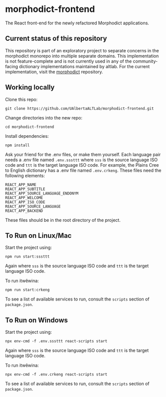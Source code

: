 # morphodict-frontend
The React front-end for the newly refactored Morphodict applications.

## Current status of this repository
This repository is part of an exploratory project to separate concerns
in the morphodict monorepo into multiple separate domains.  This
implementation is not feature-complete and is not currently used in
any of the community-facing dictionary implementations maintained by
altlab.  For the current implementation, visit the [morphodict](https://github.com/UAlbertaALTLab/morphodict/) repository.

## Working locally
Clone this repo:
```shell
git clone https://github.com/UAlbertaALTLab/morphodict-frontend.git
```

Change directories into the new repo:
```shell
cd morphodict-frontend
```

Install dependencies:
```shell
npm install
```

Ask your friend for the .env files, or make them yourself. Each language 
pair needs a .env file named `.env.sssttt` where `sss` is the source language 
ISO code and `ttt` is the target language ISO code. For example, the Plains Cree 
to English dictionary has a .env file named `.env.crkeng`. These files need the 
following elements:

```text
REACT_APP_NAME
REACT_APP_SUBTITLE
REACT_APP_SOURCE_LANGUAGE_ENDONYM
REACT_APP_WELCOME
REACT_APP_ISO_CODE
REACT_APP_SOURCE_LANGUAGE
REACT_APP_BACKEND
```

These files should be in the root directory of the project.

## To Run on Linux/Mac
Start the project using:
```shell
npm run start:sssttt
```
Again where `sss` is the source language ISO code and `ttt` is the target 
language ISO code.

To run itwêwina:
```shell
npm run start:crkeng
```

To see a list of available services to run, consult the `scripts` section of 
`package.json`.

## To Run on Windows

Start the project using:
```shell
npx env-cmd -f .env.sssttt react-scripts start
```
Again where `sss` is the source language ISO code and `ttt` is the target 
language ISO code.

To run itwêwina:
```shell
npx env-cmd -f .env.crkeng react-scripts start
```

To see a list of available services to run, consult the `scripts` section of 
`package.json`.
